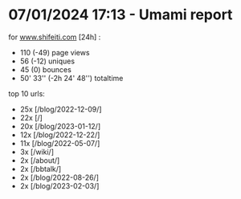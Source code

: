 # 07/01/2024 17:13 - Umami report
for www.shifeiti.com [24h] :

 - 110 (-49) page views
 - 56 (-12) uniques
 - 45 (0) bounces
 - 50' 33'' (-2h 24' 48'') totaltime


top 10 urls:
 - 25x [/blog/2022-12-09/]
 - 22x [/]
 - 20x [/blog/2023-01-12/]
 - 12x [/blog/2022-12-22/]
 - 11x [/blog/2022-05-07/]
 - 3x [/wiki/]
 - 2x [/about/]
 - 2x [/bbtalk/]
 - 2x [/blog/2022-08-26/]
 - 2x [/blog/2023-02-03/]


